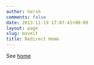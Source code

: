 ```yaml
---
author: hersh
comments: false
date: 2013-11-19 17:07:41+00:00
layout: page
slug: moveit
title: Redirect Home
---
```


See [home](http://moveit.ros.org/)
